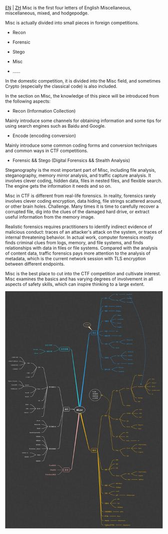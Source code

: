 [EN](./introduction.md) | [ZH](./introduction-zh.md)
Misc is the first four letters of English Miscellaneous, miscellaneous, mixed, and hodgepodge.


Misc is actually divided into small pieces in foreign competitions.


-   Recon

-   Forensic

-   Stego

-   Misc

-   ……



In the domestic competition, it is divided into the Misc field, and sometimes Crypto (especially the classical code) is also included.


In the section on Misc, the knowledge of this piece will be introduced from the following aspects:


- Recon (Information Collection)


Mainly introduce some channels for obtaining information and some tips for using search engines such as Baidu and Google.


- Encode (encoding conversion)


Mainly introduce some common coding forms and conversion techniques and common ways in CTF competitions.


- Forensic &amp;&amp; Stego (Digital Forensics &amp;&amp; Stealth Analysis)


Steganography is the most important part of Misc, including file analysis, steganography, memory mirror analysis, and traffic capture analysis. It involves clever coding, hidden data, files in nested files, and flexible search. The engine gets the information it needs and so on.


Misc in CTF is different from real-life forensics. In reality, forensics rarely involves clever coding encryption, data hiding, file strings scattered around, or other brain holes.
Challenge. Many times it is time to carefully recover a corrupted file, dig into the clues of the damaged hard drive, or extract useful information from the memory image.


Realistic forensics requires practitioners to identify indirect evidence of malicious conduct: traces of an attacker&#39;s attack on the system, or traces of internal threatening behavior. In actual work, computer forensics mostly finds criminal clues from logs, memory, and file systems, and finds relationships with data in files or file systems. Compared with the analysis of content data, traffic forensics pays more attention to the analysis of metadata, which is the current network session with TLS encryption between different endpoints.


Misc is the best place to cut into the CTF competition and cultivate interest. Misc examines the basics and has varying degrees of involvement in all aspects of safety skills, which can inspire thinking to a large extent.


![](figure/all.png)
